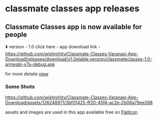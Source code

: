 <h1>
classmate classes app releases
</h1>

## Classmate Classes app is now available for people
⬇️
version - 1.0
click here -
app download link - https://github.com/wishrohitv/Classmate-Classes-Varanasi-App-Download/releases/download/v1.0stable.version/classmateclasses-1.0-armeabi-v7a-debug.apk

for more detaile <a href="https://github.com/wishrohitv/Classmate-Classes-Varanasi-App-Download/releases">view</a>


<h3>
Some Shots
</h3>


https://github.com/wishrohitv/Classmate-Classes-Varanasi-App-Download/assets/126248971/3bf01425-ff20-45f4-ac2e-2b08a79ee268

assets and images are used in this app available free on <a href="https://www.flaticon.com/">FlatIcon</a>


